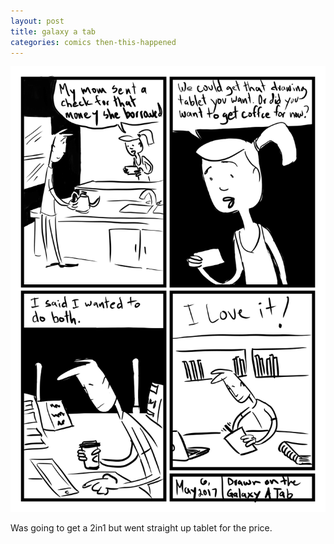 ```yaml
---
layout: post
title: galaxy a tab
categories: comics then-this-happened
---
```

![Galaxy A Tab](/public/images/may-6-2017-comic.png)

Was going to get a 2in1 but went straight up tablet for the price.
